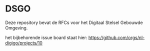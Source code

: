 # DSGO

Deze repository bevat de RFCs voor het Digitaal Stelsel Gebouwde Omgeving.

het bijbehorende issue board staat hier: https://github.com/orgs/nl-digigo/projects/10



